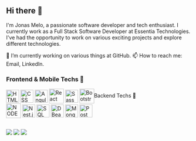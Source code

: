 ## Hi there 👋
I'm Jonas Melo, a passionate software developer and tech enthusiast. I currently work as a Full Stack Software Developer at Essentia Technologies.
I've had the opportunity to work on various exciting projects and explore different technologies.

🔭 I’m currently working on various things at GitHub.
📫 How to reach me: Email, LinkedIn.

### Frontend & Mobile Techs 👋
  <div style="display: inline_block">
    <img align="center" alt="HTML" height="35" width="35" src="https://cdn.jsdelivr.net/gh/devicons/devicon@latest/icons/html5/html5-plain.svg">
    <img align="center" alt="CSS" height="35" width="35" src="https://cdn.jsdelivr.net/gh/devicons/devicon@latest/icons/css3/css3-plain.svg">
    <img align="center" alt="Angular" heigth="35" width="35" src="https://cdn.jsdelivr.net/gh/devicons/devicon@latest/icons/angularjs/angularjs-plain.svg">
    <img align="center" alt="React" height="40" width="40" src="https://cdn.jsdelivr.net/gh/devicons/devicon@latest/icons/react/react-original.svg">
    <img align="center" alt="Sass" heigth="35" width="35" src="https://cdn.jsdelivr.net/gh/devicons/devicon@latest/icons/sass/sass-original.svg">
    <img align="center" alt="Bootstrap" heigth="40" width="40" src="https://cdn.jsdelivr.net/gh/devicons/devicon@latest/icons/bootstrap/bootstrap-or
  </div>
  
### Backend Techs 👋
  <div style="display: inline_block">
    <img align="center" alt="NODE" height="40" width="40" src="https://cdn.jsdelivr.net/gh/devicons/devicon@latest/icons/nodejs/nodejs-original-wordmark.svg">
    <img align="center" alt="Nest.js" height="35" width="35" src="https://cdn.jsdelivr.net/gh/devicons/devicon@latest/icons/nestjs/nestjs-original.svg">
    <img align="center" alt="SQL" heigth="35" width="35" src="https://cdn.jsdelivr.net/gh/devicons/devicon@latest/icons/azuresqldatabase/azuresqldatabase-original.svg">
    <img align="center" alt="DBeaver" heigth="35" width="35" src="https://cdn.jsdelivr.net/gh/devicons/devicon@latest/icons/dbeaver/dbeaver-original.svg">
    <img align="center" alt="Mongo" heigth="35" width="35" src="https://cdn.jsdelivr.net/gh/devicons/devicon@latest/icons/mongodb/mongodb-original.svg">
    <img align="center" alt="Postman" heigth="35" width="35" src="https://cdn.jsdelivr.net/gh/devicons/devicon@latest/icons/postman/postman-original.svg">
    
  </div>
  
  ##
 
<div> 
  <a href="https://instagram.com/jonas__melo?igshid=YmMyMTA2M2Y=" target="_blank"><img src="https://img.shields.io/badge/-Instagram-%23E4405F?style=for-the-badge&logo=instagram&logoColor=white" target="_blank"></a>
  <a href = "mailto:jonasmelodapaz74@gmail.com"><img src="https://img.shields.io/badge/-Gmail-%23333?style=for-the-badge&logo=gmail&logoColor=white" target="_blank"></a>
  <a href="https://www.linkedin.com/in/rafaella-melo-420a5115a" target="_blank"><img src="https://img.shields.io/badge/-LinkedIn-%230077B5?style=for-the-badge&logo=linkedin&logoColor=white" target="_blank"></a> 
</div>
